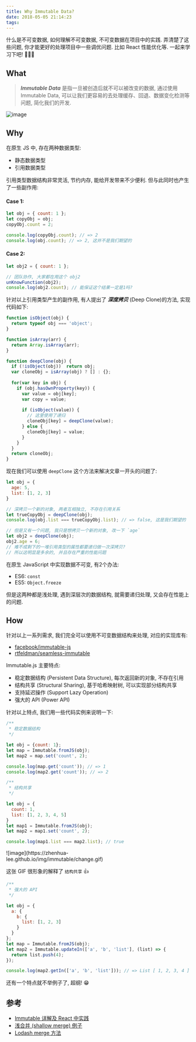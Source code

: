 ```yaml
---
title: Why Immutable Data?
date: 2018-05-05 21:14:23
tags:
---
```

什么是不可变数据, 如何理解不可变数据, 不可变数据在项目中的实践. 弄清楚了这些问题, 你才能更好的处理项目中一些调优问题. 比如 React 性能优化等. 一起来学习下吧! 👨🏼‍💻

<!-- more -->
## What

> ***Immutable Data*** 是指一旦被创造后就不可以被改变的数据, 通过使用 Immutable Data, 可以让我们更容易的去处理缓存、回退、数据变化检测等问题, 简化我们的开发.


![image](https://user-images.githubusercontent.com/15377484/39663322-c4bb61ae-50a3-11e8-8267-4c2a80c00af7.png)


## Why
在原生 JS 中, 存在两种数据类型:

- 静态数据类型
- 引用数据类型

引用类型数据结构非常灵活, 节约内存, 能给开发带来不少便利. 但与此同时也产生了一些副作用:

#### Case 1:
```js
let obj = { count: 1 };
let copyObj = obj;
copyObj.count = 2;

console.log(copyObj.count); // => 2
console.log(obj.count); // => 2, 这并不是我们期望的
```
#### Case 2:
```js
let obj2 = { count: 1 };

// 团队协作, 大家都在用这个 obj2
unKnowFunction(obj2);
console.log(obj2.count); // 能保证这个结果一定是1吗?
```

针对以上引用类型产生的副作用, 有人提出了 ***深度拷贝*** (Deep Clone)的方法, 实现代码如下:
```js
function isObject(obj) {
  return typeof obj === 'object';
}

function isArray(arr) {
  return Array.isArray(arr);
}

function deepClone(obj) {
  if (!isObject(obj))  return obj;
  var cloneObj = isArray(obj) ? [] : {};
  
  for(var key in obj) {
    if (obj.hasOwnProperty(key)) {
      var value = obj[key];
      var copy = value;
      
      if (isObject(value)) {
        // 这里使用了递归
        cloneObj[key] = deepClone(value);
      } else {
        cloneObj[key] = value;
      }
    }
  }
  return cloneObj;
}
```

现在我们可以使用 `deepClone` 这个方法来解决文章一开头的问题了:
```js
let obj = {
  age: 5,
  list: [1, 2, 3]
}

// 深拷贝一个新的对象, 两者互相独立, 不存在引用关系
let trueCopyObj = deepClone(obj);
console.log(obj.list === trueCopyObj.list); // => false, 这是我们期望的

// 但是又有一个问题, 我只是想拷贝一个新的对象, 改一下 `age`
let obj2 = deepClone(obj);
obj2.age = 6;
// 难不成剩下的一堆引用类型的属性都要递归做一次深拷贝?
// 所以这明显是多余的, 并且存在严重的性能问题
```

在原生 JavaScript 中实现数据不可变, 有2个办法:

- ES6: `const`
- ES5: `Object.freeze`

但是这两种都是浅处理, 遇到深层次的数据结构, 就需要递归处理, 又会存在性能上的问题.

## How

针对以上一系列需求, 我们完全可以使用不可变数据结构来处理, 对应的实现库有: 
- [facebook/immutable-js](https://github.com/facebook/immutable-js)
- [rtfeldman/seamless-immutable](https://github.com/rtfeldman/seamless-immutable) 


Immutable.js 主要特点:
- 稳定数据结构 (Persistent Data Structure), 每次返回新的对象, 不存在引用
- 结构共享 (Structural Sharing), 基于哈希映射树, 可以实现部分结构共享
- 支持延迟操作 (Support Lazy Operation)
- 强大的 API (Power API)

针对以上特点, 我们用一些代码实例来说明一下:
```js
/**
 * 稳定数据结构
 */

let obj = {count: 1};
let map = Immutable.fromJS(obj);
let map2 = map.set('count', 2);

console.log(map.get('count')); // => 1
console.log(map2.get('count')); // => 2
```

```js
/**
 * 结构共享 
 */

let obj = {
  count: 1,
  list: [1, 2, 3, 4, 5]
}
let map1 = Immutable.fromJS(obj);
let map2 = map1.set('count', 2);

console.log(map1.list === map2.list); // true
```

<div style="width: 300px; ">![image](https://zhenhua-lee.github.io/img/immutable/change.gif)</div>

这张 GIF 很形象的解释了 `结构共享` 👍 

```js
/**
 * 强大的 API 
 */

let obj = {
  a: {
    b: {
      list: [1, 2, 3]
    }
  }
};
let map = Immutable.fromJS(obj);
let map2 = Immutable.updateIn(['a', 'b', 'list'], (list) => {
  return list.push(4);
});

console.log(map2.getIn(['a', 'b', 'list'])); // => List [ 1, 2, 3, 4 ]
```

还有一个特点就不举例子了, 超纲! 😁

## 参考
- [Immutable 详解及 React 中实践](https://github.com/camsong/blog/issues/3)
- [浅合并 (shallow merge) 例子](https://stackoverflow.com/questions/27936772/how-to-deep-merge-instead-of-shallow-merge/28248548)
- [Lodash merge 方法](https://lodash.com/docs/4.17.10#merge)